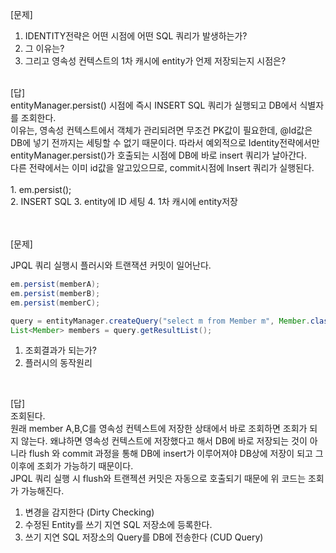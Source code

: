 [문제]<br/>
1) IDENTITY전략은 어떤 시점에 어떤 SQL 쿼리가 발생하는가?<br/> 
2) 그 이유는? <br/>
3) 그리고 영속성 컨텍스트의 1차 캐시에 entity가 언제 저장되는지 시점은?<br/>


<br/>
[답]<br/>
entityManager.persist() 시점에 즉시 INSERT SQL 쿼리가 실행되고 DB에서 식별자를 조회한다.<BR/>
이유는, 영속성 컨텍스트에서 객체가 관리되려면 무조건 PK값이 필요한데, @Id값은 DB에 넣기 전까지는 세팅할 수 없기 때문이다. 따라서 예외적으로 Identity전략에서만 entityManager.persist()가 호출되는 시점에 DB에 바로 insert 쿼리가 날아간다.<br/>
다른 전략에서는 이미 id값을 알고있으므로, commit시점에 Insert 쿼리가 실행된다.<br/>
<br/>
1. em.persist();<br/>
2. INSERT SQL
3. entity에 ID 세팅
4. 1차 캐시에 entity저장

<br/>
<br/>
<br/>

[문제]

JPQL 쿼리 실행시 플러시와 트랜잭션 커밋이 일어난다.
```java
em.persist(memberA);
em.persist(memberB);
em.persist(memberC);

query = entityManager.createQuery("select m from Member m", Member.class);
List<Member> members = query.getResultList();
```
1) 조회결과가 되는가?<BR/>
2) 플러시의 동작원리<BR/>

<BR/>

[답]<BR/>
조회된다.
<br/>
원래 member A,B,C를 영속성 컨텍스트에 저장한 상태에서 바로 조회하면 조회가 되지 않는다. 왜냐하면 영속성 컨텍스트에 저장했다고 해서 DB에 바로 저장되는 것이 아니라 flush 와 commit 과정을 통해 DB에 insert가 이루어져야 DB상에 저장이 되고 그 이후에 조회가 가능하기 때문이다.<br/>
JPQL 쿼리 실행 시 flush와 트랜젝션 커밋은 자동으로 호출되기 때문에 위 코드는 조회가 가능해진다.<br/>
1. 변경을 감지한다 (Dirty Checking)
2. 수정된 Entity를 쓰기 지연 SQL 저장소에 등록한다.
3. 쓰기 지연 SQL 저장소의 Query를 DB에 전송한다 (CUD Query)